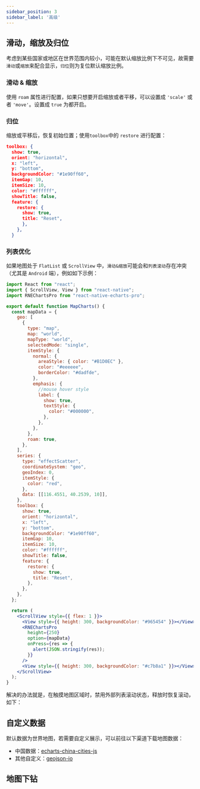 ```yaml
---
sidebar_position: 3
sidebar_label: '高级'
---
```

## 滑动，缩放及归位
考虑到某些国家或地区在世界范围内较小，可能在默认缩放比例下不可见，故需要`滑动`或`缩放`来配合显示，`归位`则为复位默认缩放比例。
### 滑动 & 缩放
使用 `roam` 属性进行配置，如果只想要开启缩放或者平移，可以设置成 `'scale'` 或者 `'move'`。设置成 `true` 为都开启。

### 归位
缩放或平移后，恢复初始位置；使用`toolbox`中的 `restore` 进行配置：
```json
toolbox: {
  show: true,
  orient: "horizontal",
  x: "left",
  y: "bottom",
  backgroundColor: "#1e90ff60",
  itemGap: 10,
  itemSize: 10,
  color: "#ffffff",
  showTitle: false,
  feature: {
    restore: {
      show: true,
      title: "Reset",
      },
    },
  }
```

[//]: #待补充 (TODO)
### 列表优化
如果地图处于 `FlatList` 或 `ScrollView` 中，`滑动&缩放`可能会和`列表滚动`存在冲突（尤其是 `Android` 端），例如如下示例：
```jsx
import React from "react";
import { ScrollView, View } from "react-native";
import RNEChartsPro from "react-native-echarts-pro";

export default function MapCharts() {
  const mapData = {
    geo: [
      {
        type: "map",
        map: "world",
        mapType: "world",
        selectedMode: "single",
        itemStyle: {
          normal: {
            areaStyle: { color: "#B1D0EC" },
            color: "#eeeeee",
            borderColor: "#dadfde",
          },
          emphasis: {
            //mouse hover style
            label: {
              show: true,
              textStyle: {
                color: "#000000",
              },
            },
          },
        },
        roam: true,
      },
    ],
    series: {
      type: "effectScatter",
      coordinateSystem: "geo",
      geoIndex: 0,
      itemStyle: {
        color: "red",
      },
      data: [[116.4551, 40.2539, 10]],
    },
    toolbox: {
      show: true,
      orient: "horizontal",
      x: "left",
      y: "bottom",
      backgroundColor: "#1e90ff60",
      itemGap: 10,
      itemSize: 10,
      color: "#ffffff",
      showTitle: false,
      feature: {
        restore: {
          show: true,
          title: "Reset",
        },
      },
    },
  };

  return (
    <ScrollView style={{ flex: 1 }}>
      <View style={{ height: 300, backgroundColor: "#965454" }}></View>
      <RNEChartsPro
        height={250}
        option={mapData}
        onPress={res => {
          alert(JSON.stringify(res));
        }}
      />
      <View style={{ height: 300, backgroundColor: "#c7b8a1" }}></View>
    </ScrollView>
  );
}
```

解决的办法就是，在触摸地图区域时，禁用外部列表滚动状态，释放时恢复滚动，如下：

## 自定义数据
默认数据为世界地图，若需要自定义展示，可以前往以下渠道下载地图数据：

- 中国数据：[echarts-china-cities-js](https://github.com/echarts-maps/echarts-china-cities-js)
- 其他自定义：[geojson-io](https://geojson.io)


## 地图下钻
